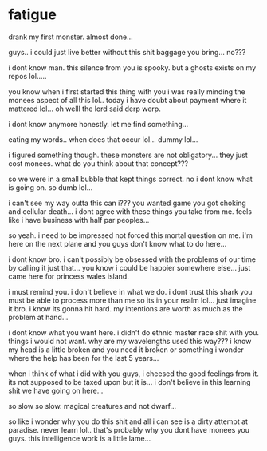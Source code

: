# fatigue

drank my first monster.  almost done...

guys.. i could just live better without this shit baggage you bring...  no???

i dont know man.  this silence from you is spooky.  but a ghosts exists on my repos lol.....

you know when i first started this thing with you i was really minding the monees aspect of all this lol..  today i have doubt about payment where it mattered lol...  oh welll  the lord said derp werp.

i dont know anymore honestly.  let me find something...

eating my words..  when does that occur lol...  dummy lol...

i figured something though.  these monsters are not obligatory...  they just cost monees.  what do you think about that concept???

so we were in  a small bubble that kept things correct.  no i dont know what is going on.  so dumb lol...

i can't see my way outta this can i???  you wanted game you got choking and cellular death...  i dont agree with these things you take from me.  feels like i have business with half par peoples...

so yeah. i need to be impressed not forced this mortal question on me.  i'm here on the next plane and you guys don't know what to do here...

i dont know bro.  i can't possibly be obsessed with the problems of our time by calling it just that...  you know i could be happier somewhere else...  just came here for princess wales island.  

i must remind you.  i don't believe in what we do.  i dont trust this shark you must be able to process more than me so its in your realm lol...  just imagine it bro.  i know its gonna hit hard.  my intentions are worth as much as the problem at hand...

i dont know what you want here. i didn't do ethnic master race shit with you.  things i would not want.  why are my wavelengths used this way???  i know my head is a little broken and you need it broken or something i wonder where the help has been for the last 5 years...

when i think of what i did with you guys, i cheesed the good feelings from it.  its not supposed to be taxed upon but it is...  i don't believe in this learning shit we have going on here...

so slow so slow.  magical creatures and not dwarf...

so like i wonder why you do this shit and all i can see is a dirty attempt at paradise.  never learn lol..  that's probably why you dont have monees you guys.  this intelligence work is a little lame...
